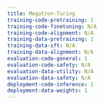 ```yaml
---
title: Megatron-Turing
training-code-pretraining: 1
training-code-finetuning: N/A
training-code-alignment: N/A
training-data-pretraining: 1
training-data-sft: N/A
training-data-alignment: N/A
evaluation-code-general: 1
evaluation-code-safety: N/A
evaluation-data-utility: N/A
evaluation-data-safety: N/A
deployment-code-inference: 1
deployment-data-weights: 1
---
```

